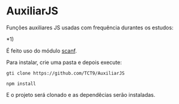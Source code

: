 # AuxiliarJS
Funções auxiliares JS usadas com frequência durantes os estudos:

*1) 

É feito uso do módulo [scanf](https://www.npmjs.com/package/scanf).

Para instalar, crie uma pasta e depois execute:

```gti clone https://github.com/TCT9/AuxiliarJS```

```npm install```

E o projeto será clonado e as dependêcias serão instaladas.

